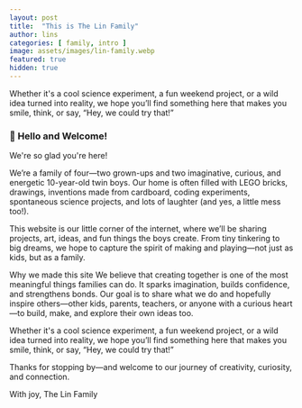 ```yaml
---
layout: post
title:  "This is The Lin Family"
author: lins
categories: [ family, intro ]
image: assets/images/lin-family.webp
featured: true
hidden: true
---
```

Whether it's a cool science experiment, a fun weekend project, or a wild idea turned into reality, we hope you’ll find something here that makes you smile, think, or say, “Hey, we could try that!”

### 👋 Hello and Welcome!

We're so glad you're here!

We’re a family of four—two grown-ups and two imaginative, curious, and energetic 10-year-old twin boys. Our home is often filled with LEGO bricks, drawings, inventions made from cardboard, coding experiments, spontaneous science projects, and lots of laughter (and yes, a little mess too!).

This website is our little corner of the internet, where we’ll be sharing projects, art, ideas, and fun things the boys create. From tiny tinkering to big dreams, we hope to capture the spirit of making and playing—not just as kids, but as a family.

Why we made this site
We believe that creating together is one of the most meaningful things families can do. It sparks imagination, builds confidence, and strengthens bonds. Our goal is to share what we do and hopefully inspire others—other kids, parents, teachers, or anyone with a curious heart—to build, make, and explore their own ideas too.

Whether it's a cool science experiment, a fun weekend project, or a wild idea turned into reality, we hope you’ll find something here that makes you smile, think, or say, “Hey, we could try that!”

Thanks for stopping by—and welcome to our journey of creativity, curiosity, and connection.

With joy,
The Lin Family
